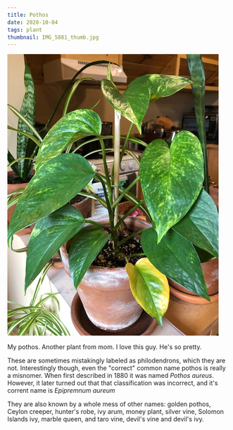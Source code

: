 ```yaml
---
title: Pothos
date: 2020-10-04
tags: plant
thumbnail: IMG_5881_thumb.jpg
---
```

![](IMG_5881.jpeg)

My pothos. Another plant from mom. I love this guy. He's so pretty.

These are sometimes mistakingly labeled as philodendrons, which they are not. Interestingly though, even the "correct" common name pothos is really a misnomer. When first described in 1880 it was named *Pothos aureus*. However, it later turned out that that classification was incorrect, and it's corrent name is *Epipremnum aureum*

They are also known by a whole mess of other names: golden pothos, Ceylon creeper, hunter's robe, ivy arum, money plant, silver vine, Solomon Islands ivy, marble queen, and taro vine, devil's vine and devil's ivy.
